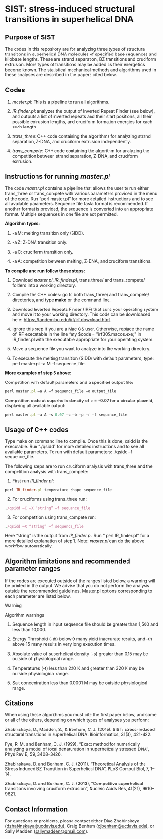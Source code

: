 # SIST: stress-induced structural transitions in superhelical DNA 

## Purpose of SIST

The codes in this repository are for analyzing three types of structural transitions in superhelical DNA molecules of specified base sequences and kilobase lengths.  These are strand separation, BZ transitions and cruciform extrusion.  More types of transitions may be added as their energetics become known.  The statistical mechanical methods and algorithms used in these analyses are described in the papers cited below. 

## Codes

1. *master.pl*: This is a pipeline to run all algorithms.

2. *IR_finder.pl*: analyzes the output of Inverted Repeat Finder (see below), and outputs a list of inverted repeats and their start positions, all their possible extrusion lengths, and cruciform formation energies for each such length.

3. *trans_three*: C++ code containing the algorithms for analyzing strand separation,  Z-DNA, and cruciform extrusion independently.

4. *trans_compete*: C++ code containing the algorithm for analyzing the competition between strand separation, Z-DNA, and cruciform extrusion.

## Instructions for running *master.pl*

The code *master.pl* contains a pipeline that allows the user to run either trans_three or trans_compete with various parameters provided in the menu of the code. Run “perl master.pl” for more detailed instructions and to see all available parameters.  Sequence file fasta format is recommended. If another format is provided, the sequence is converted into an appropriate format.  Multiple sequences in one file are not permitted.

**Algorithm types:**

1. -a M: melting transition only (SIDD).

2. -a Z: Z-DNA transition only.

3. -a C: cruciform transition only.

4. -a A: competition between melting, Z-DNA, and cruciform transitions.


**To compile and run follow these steps:**

1. Download *master.pl*, *IR_finder.pl*, trans_three/ and trans_compete/ folders into a working directory.

2. Compile the C++ codes: go to both trans_three/ and trans_compete/ directories, and type **make** on the command line.

3. Download Inverted Repeats Finder (IRF) that suits your operating system and move it to your working directory. This code can be downloaded here: https://tandem.bu.edu/irf/irf.download.html.

4. Ignore this step if you are a Mac OS user.  Otherwise, replace the name of IRF executable in the line “my $code = "irf305.macos.exe;" in IR_finder.pl with the executable appropriate for your operating system.

5. Move a sequence file you want to analyze into the working directory.

6. To execute the melting transition (SIDD) with default parameters, type:  perl master.pl –a M –f sequence_file.

**More examples of step 6 above:**

Competition with default parameters and a specified output file: 


```ruby
perl master.pl –a A –f sequence_file –o output_file
```

Competition code at superhelix density of σ = -0.07 for a circular plasmid, displaying all available output:

```ruby
perl master.pl –a A –s 0.07 –c –b –p –r –f sequence_file
```

## Usage of C++ codes

Type make on command line to compile.  Once this is done, qsidd is the executable. 
Run “./qsidd” for more detailed instructions and to see all available parameters. To run with default parameters: ./qsidd –f sequence_file. 

The following steps are to run cruciform analysis with trans_three and the competition analysis with trans_compete:

1. First run *IR_finder.pl*:
```ruby
perl IR_finder.pl temperature shape sequence_file
```

2. For cruciforms using trans_three run: 
```ruby
./qsidd –C –X “string” –f sequence_file
```

3. For competition using trans_compete run: 
```ruby
./qsidd –X “string” –f sequence_file
```

Here “string” is the output from *IR_finder.pl*.  Run “ perl IR_finder.pl” for a more detailed explanation of step 1.  Note: *master.pl* can do the above workflow automatically.

## Algorithm limitations and recommended parameter ranges

If the codes are executed outside of the ranges listed below, a warning will be printed in the output.  We advise that you do not perform the analysis outside the recommended guidelines. Master.pl options corresponding to each parameter are listed below.


> [!WARNING]
> Algorithm warnings

1. Sequence length in input sequence file should be greater than 1,500 and less than 10,000.

2. Energy Threshold (-th) below 9 many yield inaccurate results, and -th above 15 many results in very long execution times.

3. Absolute value of superhelical density (-s) greater than 0.15 may be outside of physiological range.

4. Temperatures (-t) less than 220 K and greater than 320 K may be outside physiological range.

5. Salt concentration less than 0.0001 M may be outside physiological range.

## Citations

When using these algorithms you must cite the first paper below, and some or all of the others, depending on which types of analyses you perform:

Zhabinskaya, D., Madden, S., & Benham, C. J. (2015). SIST: stress-induced structural transitions in superhelical DNA. Bioinformatics, 31(3), 421-422.

Fye, R. M. and Benham, C. J. (1999), “Exact method for numerically analyzing a model of local denaturation in superhelically stressed DNA”, Phys Rev E, 59, 3408–3426.

Zhabinskaya, D. and Benham, C. J. (2011), “Theoretical Analysis of the Stress Induced BZ Transition in Superhelical DNA”, PLoS Comput Biol, 7, 1–14.

Zhabinskaya, D. and Benham, C. J. (2013), “Competitive superhelical transitions involving cruciform extrusion”, Nucleic Acids Res, 41(21), 9610–9621.

## Contact Information

For questions or problems, please contact either Dina Zhabinskaya (dzhabinskaya@ucdavis.edu), Craig Benham (cjbenham@ucdavis.edu), or Sally Madden (sallymadden@gmail.com).
